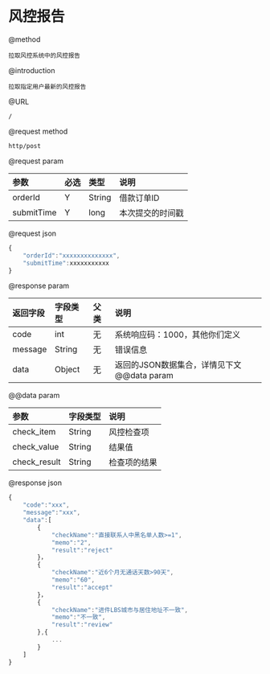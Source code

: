 # 风控报告

@method

```
拉取风控系统中的风控报告
```

@introduction

```
拉取指定用户最新的风控报告
```

@URL

```
/
```

@request  method

```
http/post
```

@request  param

| 参数 | 必选 | 类型 | 说明 |
| :--- | :--- | :--- | :--- |
| orderId | Y | String | 借款订单ID |
| submitTime | Y | long | 本次提交的时间戳 |

@request  json

```js
{
    "orderId":"xxxxxxxxxxxxxx",
    "submitTime":xxxxxxxxxxx
}
```

@response  param

| 返回字段 | 字段类型 | 父类 | 说明 |
| :--- | :--- | :--- | :--- |
| code | int | 无 | 系统响应码：1000，其他你们定义 |
| message | String | 无 | 错误信息 |
| data | Object | 无 | 返回的JSON数据集合，详情见下文@@data  param |

@@data  param

| 参数 | 字段类型 | 说明 |
| :--- | :--- | :--- |
| check\_item | String | 风控检查项 |
| check\_value | String | 结果值 |
| check\_result | String | 检查项的结果 |

@response  json

```js
{
    "code":"xxx",
    "message":"xxx",
    "data":[
        {
            "checkName":"直接联系人中黑名单人数>=1",
            "memo":"2",
            "result":"reject"
        }，
        {
            "checkName":"近6个月无通话天数>90天",
            "memo":"60",
            "result":"accept"
        }，
        {
            "checkName":"进件LBS城市与居住地址不一致",
            "memo":"不一致",
            "result":"review"
        },{
            ...
        }
    ]
}
```



